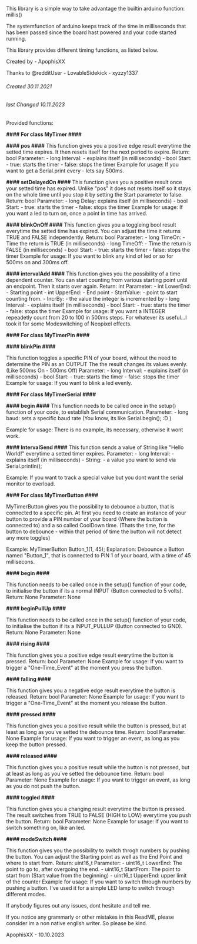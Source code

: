 This library is a simple way to take advantage the builtin arduino function: millis() 

The systemfunction of arduino keeps track of the time in milliseconds that has been passed since the board hast powered and your code started running. 


This library provides different timing functions, as listed below.

Created by - ApophisXX

Thanks to @redditUser   - LovableSidekick
                        - xyzzy1337

###### Created 30.11.2021 ########
###### last Changed 10.11.2023 ########

Provided functions:

****#### For class MyTimer ####****


****#### pos ####****
This function gives you a positive edge result everytime the setted time expires. 
It then resets itself for the next period to expire. 
Return: bool
Parameter:  - long Interval: - explains itself (in milliseconds)
            - bool Start:    - true: starts the timer 
                             - false: stops the timer
Example for usage: If you want to get a Serial.print every - lets say 500ms.

****#### setDelayedOn ####****
This function gives you a positive result once your setted time has expired.
Unlike "pos" it does not resets itself so it stays on the whole time until you stop it by setting the Start parameter to false.
Return: bool
Parameter:  - long Delay: explains itself (in milliseconds)
            - bool Start:   - true: starts the timer 
                            - false: stops the timer
Example for usage: If you want a led to turn on, once a point in time has arrived.

****#### blinkOnOff ####****
This function gives you a toggleing bool result everytime the setted time has expired.
You can adjust the time it returns TRUE and FALSE independently.
Return: bool
Parameter:  - long TimeOn:  - Time the return is TRUE (in milliseconds)
            - long TimeOff: - Time the return is FALSE (in milliseconds)
            - bool Start:   - true: starts the timer 
                            - false: stops the timer
Example for usage: If you want to blink any kind of led or so for 500ms on and 300ms off.

****#### intervalAdd ####****
This function gives you the possibility of a time dependent counter. You can start counting from various starting point until an endpoint. Then it starts over again.
Return: int
Parameter:  - int LowerEnd:  - Starting point
            - int UpperEnd:  - End point
            - StartValue:    - point to start counting from.
            - IncrBy:        - the value the integer is incremented by
            - long Interval: - explains itself (in milliseconds)
            - bool Start:   - true: starts the timer 
                            - false: stops the timer
Example for usage: If you want a INTEGER repeadetly count from 20 
to 100 in 500ms steps. For whatever its useful...I took it for some Modeswitching of Neopixel effects. 



****#### For class MyTimerPin ####****

****#### blinkPin ####****

This function toggles a specific PIN of your board, without the need to determine the PIN as an OUTPUT
The the result changes its values evenly. (Like 500ms On - 500ms Off)
Parameter:  - long Interval: - explains itself (in milliseconds)
            - bool Start:   - true: starts the timer 
                            - false: stops the timer
Example for usage: If you want to blink a led evenly.


****#### For class MyTimerSerial ####****

****#### begin ####****
This function needs to be called once in the setup() function of your code, to establish Serial communication.
Parameter:  - long baud: sets a specific baud rate (You know, its like Serial.begin(); :D )

Example for usage: There is no example, its necessary, otherwise it wont work. 

****#### IntervalSend ####****
This function sends a value of String like "Hello World!" everytime a setted timer expires.
Parameter:  - long Interval: - explains itself (in milliseconds)
            - String: - a value you want to send via Serial.println();

Example: If you want to track a special value but you dont want the serial monitor to overload.


****#### For class MyTimerButton ####****

MyTimerButton gives you the possibility to debounce a button, that is connected to a specific pin. At first you need to create an instance of your button to provide a PIN number of your board (Where the button is connected to) and a so called CoolDown time. (Thats the time, for the button to debounce - within that period of time the button will not detect any more toggles)

Example: MyTimerButton Button_1(1, 45);
Explanation: Debounce a Button named "Button_1", that is connected to PIN 1 of your board, with a time of 45 millisecons.

****#### begin ####****

This function needs to be called once in the setup() function of your code, to initialise the button if its a normal INPUT (Button connected to 5 volts).
Return: None
Parameter: None

****#### beginPullUp ####****

This function needs to be called once in the setup() function of your code, to initialise the button if its a INPUT_PULLUP (Button connected to GND).
Return: None
Parameter: None

****#### rising ####****

This function gives you a positive edge result everytime the button is pressed.
Return: bool
Parameter: None
Example for usage: If you want to trigger a "One-Time_Event" at the moment you press the button.

****#### falling ####****

This function gives you a negative edge result everytime the button is released.
Return: bool
Parameter: None
Example for usage: If you want to trigger a "One-Time_Event" at the moment you release the button.

****#### pressed ####****

This function gives you a positive result while the button is pressed, but at least as long as you´ve setted the debounce time.
Return: bool
Parameter: None
Example for usage: If you want to trigger an event, as long as you keep the button pressed.

****#### released ####****

This function gives you a positive result while the button is not pressed, but at least as long as you´ve setted the debounce time.
Return: bool
Parameter: None
Example for usage: If you want to trigger an event, as long as you do not push the button.

****#### toggled ####****

This function gives you a changing result everytime the button is pressed. The result switches from TRUE to FALSE (HIGH to LOW) everytime you push the button.
Return: bool
Parameter: None
Example for usage: If you want to switch something on, like an led.

****#### modeSwitch ####****

This function gives you the possibility to switch throgh numbers by pushing the button.
You can adjust the Starting point as well as the End Point and where to start from.
Return: uint16_t
Parameter:  - uint16_t LowerEnd: The point to go to, after overgoing the end.
            - uint16_t StartFrom: The point to start from (Start value from the beginning)
            - uint16_t UpperEnd: upper limit of the counter
Example for usage: If you want to switch through numbers by pushing a button.
I've used it for a simple LED lamp to switch through different modes.


If anybody figures out any issues, dont hesitate and tell me.

If you notice any grammarly or other mistakes in this ReadME, please consider im a non native english writer. 
So please be kind.

ApophisXX - 10.10.2023
